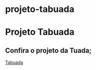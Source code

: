 # projeto-tabuada
 <h1>Projeto Tabuada</h1>
 <h2>Confira o projeto da Tuada;</h2>
 <a href="https://renansilsan.github.io/projeto-tabuada/">Tabuada</a>
